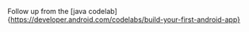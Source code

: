 Follow up from the [java codelab]{https://developer.android.com/codelabs/build-your-first-android-app}
